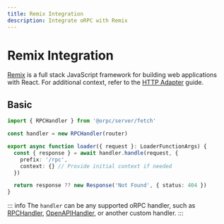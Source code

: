 ```yaml
---
title: Remix Integration
description: Integrate oRPC with Remix
---
```


# Remix Integration

[Remix](https://remix.run/) is a full stack JavaScript framework for building web applications with React. For additional context, refer to the [HTTP Adapter](/docs/adapters/http) guide.

## Basic

```ts [app/routes/rpc.$.ts]
import { RPCHandler } from '@orpc/server/fetch'

const handler = new RPCHandler(router)

export async function loader({ request }: LoaderFunctionArgs) {
  const { response } = await handler.handle(request, {
    prefix: '/rpc',
    context: {} // Provide initial context if needed
  })

  return response ?? new Response('Not Found', { status: 404 })
}
```

::: info
The `handler` can be any supported oRPC handler, such as [RPCHandler](/docs/rpc-handler), [OpenAPIHandler](/docs/openapi/openapi-handler), or another custom handler.
:::
